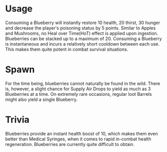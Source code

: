 # Usage

Consuming a Blueberry will instantly restore 10 health, 20 thirst, 30 hunger and decrease the player's poisoning status by 5 points. Similar to Apples and Mushrooms, no Heal over Time(HoT) effect is applied upon ingestion.
Blueberries can be stacked up to a maximum of 20.
Consuming a Blueberry is instantaneous and incurs a relatively short cooldown between each use. This makes them quite potent in combat survival situations.
# Spawn

For the time being, blueberries cannot naturally be found in the wild.
There is, however, a slight chance for Supply Air Drops to yield as much as 3 Blueberries at a time.
On extremely rare occasions, regular loot Barrels might also yield a single Blueberry.
# Trivia

Blueberries provide an instant health boost of 10, which makes them even better than Medical Syringes, when it comes to rapid in-combat health regeneration.
Blueberries are currently quite difficult to obtain.
